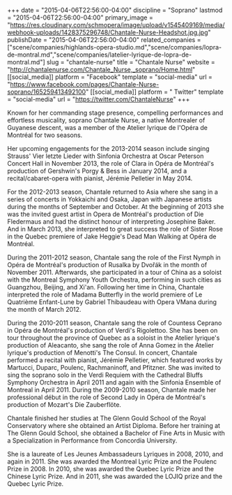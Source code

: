 +++
date = "2015-04-06T22:56:00-04:00"
discipline = "Soprano"
lastmod = "2015-04-06T22:56:00-04:00"
primary_image = "https://res.cloudinary.com/schmopera/image/upload/v1545409169/media/webhook-uploads/1428375296748/Chantale-Nurse-Headshot.jpg.jpg"
publishDate = "2015-04-06T22:56:00-04:00"
related_companies = ["scene/companies/highlands-opera-studio.md","scene/companies/lopra-de-montral.md","scene/companies/latelier-lyrique-de-lopra-de-montral.md"]
slug = "chantale-nurse"
title = "Chantale Nurse"
website = "http://chantalenurse.com/Chantale_Nurse,_soprano/Home.html"
[[social_media]]
platform = "Facebook"
template = "social-media"
url = "https://www.facebook.com/pages/Chantale-Nurse-soprano/165259413492100"
[[social_media]]
platform = " Twitter"
template = "social-media"
url = "https://twitter.com/ChantaleNurse"
+++

<p>
	Known for her commanding stage presence, compelling performances and effortless musicality, soprano Chantale Nurse, a native Montrealer of Guyanese descent, was a member of the Atelier lyrique de l'Opéra de Montréal for two seasons.<br>
</p>
<p>
	Her upcoming engagements for the 2013-2014 season include singing Strauss' Vier letzte Lieder with Sinfonia Orchestra at Oscar Peterson Concert Hall in November 2013, the role of Clara in Opéra de Montréal's production of Gershwin's Porgy &amp; Bess in January 2014, and a recital/cabaret-opera with pianist, Jérémie Pelletier in May 2014.<span class="style"><br>
	</span>
</p>
<p>
	For the 2012-2013 season, Chantale returned to Asia where she sang in a series of concerts in Yokkaichi and Osaka, Japan with Japanese artists during the months of September and October. At the beginning of 2013 she was the invited guest artist in Opera de Montréal's production of Die Fledermaus and had the distinct honour of interpreting Josephine Baker. And in March 2013, she interpreted to great success the role of Sister Rose in the Quebec premiere of Jake Heggie's Dead Man Walking at Opéra de Montréal.<span class="style"><br>
	</span>
</p>
<p>
	During the 2011-2012 season, Chantale sang the role of the First Nymph in Opéra de Montréal's production of Rusalka by Dvořák in the month of November 2011. Afterwards, she participated in a tour of China as a soloist with the Montreal Symphony Youth Orchestra, performing in such cities as Guangzhou, Beijing, and Xi'an. Following her time in China, Chantale interpreted the role of Madama Butterfly in the world premiere of Le Quatrième Enfant-Lune by Gabriel Thibaudeau with Opera VMana during the month of March 2012.<br>
</p>
<p>
	During the 2010-2011 season, Chantale sang the role of Countess Ceprano in Opéra de Montréal's production of Verdi's Rigolettoo. She has been on tour throughout the province of Quebec as a soloist in the Atelier lyrique's production of Aleacanto, she sang the role of Anna Gomez in the Atelier lyrique's production of Menotti's The Consul. In concert, Chantale performed a recital with pianist, Jérémie Pelletier, which featured works by Martucci, Duparc, Poulenc, Rachmaninoff, and Pfitzner. She was invited to sing the soprano solo in the Verdi Requiem with the Cathedral Bluffs Symphony Orchestra in April 2011 and again with the Sinfonia Ensemble of Montreal in April 2011. During the 2009-2010 season, Chantale made her professional début in the role of Second Lady in Opéra de Montréal's production of Mozart's Die Zauberflöte.<br>
</p>
<p>
	Chantale finished her studies at The Glenn Gould School of the Royal Conservatory where she obtained an Artist Diploma. Before her training at The Glenn Gould School, she obtained a Bachelor of Fine Arts in Music with a Specialization in Performance from Concordia University.<span class="style"><br>
	</span>
</p>
<p>
	She is a laureate of Les Jeunes Ambassadeurs Lyriques in 2008, 2010, and again in 2011. She was awarded the Montreal Lyric Prize and the Poulenc Prize in 2008. In 2010, she was awarded the Quebec Lyric Prize and the Chinese Lyric Prize. And in 2011, she was awarded the LOJIQ prize and the Quebec Lyric Prize.
</p>
